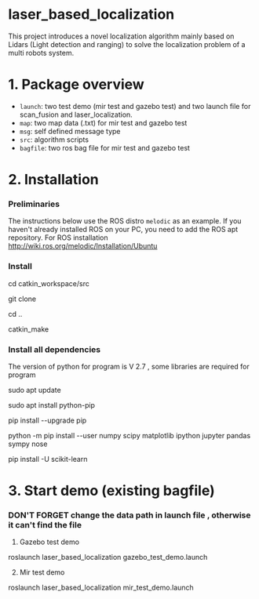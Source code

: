 # laser_based_localization
This project introduces a novel localization algorithm mainly based on Lidars (Light detection and ranging) to solve the localization problem of a multi robots system.
# 1. Package overview
* `launch`: two test demo (mir test and gazebo test) and two launch file for scan_fusion and laser_localization. 
* `map`: two map data (.txt) for mir test and gazebo test
* `msg`: self defined message type 
* `src`: algorithm scripts
* `bagfile`: two ros bag file for mir test and gazebo test


# 2. Installation
### Preliminaries
The instructions below use the ROS distro `melodic` as an example.
If you haven't already installed ROS on your PC, you need to add the ROS apt
repository. 
For ROS installation http://wiki.ros.org/melodic/Installation/Ubuntu   

### Install
cd catkin_workspace/src

git clone 

cd ..

catkin_make

### Install all dependencies
The version of python for program is V 2.7 , some libraries are required for program

sudo apt update

sudo apt install python-pip

pip install --upgrade pip

python -m pip install --user numpy scipy matplotlib ipython jupyter pandas sympy nose

pip install -U scikit-learn


# 3. Start  demo (existing bagfile)
### DON'T FORGET change the data path in launch file , otherwise it can't find the file
1. Gazebo test demo  

roslaunch laser_based_localization gazebo_test_demo.launch


2. Mir test demo

roslaunch laser_based_localization mir_test_demo.launch


